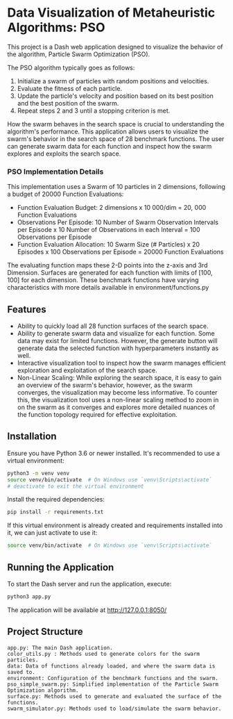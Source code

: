 # Data Visualization of Metaheuristic Algorithms: PSO

This project is a Dash web application designed to visualize the behavior of the algorithm, Particle Swarm Optimization (PSO). 

The PSO algorithm typically goes as follows:
1. Initialize a swarm of particles with random positions and velocities.
2. Evaluate the fitness of each particle.
3. Update the particle's velocity and position based on its best position and the best position of the swarm.
4. Repeat steps 2 and 3 until a stopping criterion is met.

How the swarm behaves in the search space is crucial to understanding the algorithm's performance. This application allows users to visualize the swarm's behavior in the search space of 28 benchmark functions. The user can generate swarm data for each function and inspect how the swarm explores and exploits the search space.

### PSO Implementation Details

This implementation uses a Swarm of 10 particles in 2 dimensions, following a budget of 20000 Function Evaluations:
- Function Evaluation Budget: 2 dimensions x 10 000/dim = 20, 000 Function Evaluations
- Observations Per Episode: 10 Number of Swarm Observation Intervals per Episode x 10 Number of Observations in each Interval  = 100  Observations per Episode
- Function Evaluation Allocation: 10 Swarm Size (# Particles) x 20 Episodes x 100 Observations per Episode  = 20000 Function Evaluations

The evaluating function maps these 2-D points into the z-axis and 3rd Dimension. Surfaces are generated for each function with limits of [100, 100] for each dimension. These benchmark functions have varying characteristics with more details available in environment/functions.py

## Features

- Ability to quickly load all 28 function surfaces of the search space.
- Ability to generate swarm data and visualize for each function. Some data may exist for limited functions. However, the generate button will generate data the selected function with hyperparameters instantly as well.
- Interactive visualization tool to inspect how the swarm manages efficient exploration and exploitation of the search space.
- Non-Linear Scaling: While exploring the search space, it is easy to gain an overview of the swarm's behavior, however, as the swarm converges, the visualization may become less informative. To counter this, the visualization tool uses a non-linear scaling method to zoom in on the swarm as it converges and explores more detailed nuances of the function topology required for effective exploitation.

## Installation

Ensure you have Python 3.6 or newer installed. It's recommended to use a virtual environment:

```bash
python3 -m venv venv
source venv/bin/activate  # On Windows use `venv\Scripts\activate`
# deactivate to exit the virtual environment
```

Install the required dependencies:

```bash 
pip install -r requirements.txt
```

If this virtual environment is already created and requirements installed into it, we can just activate to use it:

```bash
source venv/bin/activate  # On Windows use `venv\Scripts\activate`
```

## Running the Application

To start the Dash server and run the application, execute:
    
```bash
python3 app.py
```

The application will be available at http://127.0.0.1:8050/


## Project Structure
    app.py: The main Dash application.
    color_utils.py : Methods used to generate colors for the swarm particles.
    data: Data of functions already loaded, and where the swarm data is saved to.
    environment: Configuration of the benchmark functions and the swarm.
    pso_simple_swarm.py: Simplified implementation of the Particle Swarm Optimization algorithm.
    surface.py: Methods used to generate and evaluated the surface of the functions.
    swarm_simulator.py: Methods used to load/simulate the swarm behavior.
